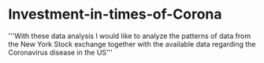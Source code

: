 # Investment-in-times-of-Corona

'''With these data analysis I would like to analyze the patterns of data from the New York Stock exchange together with the available 
data regarding the Coronavirus disease in the US'''
